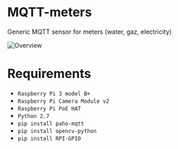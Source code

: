 # MQTT-meters
Generic MQTT sensor for meters (water, gaz, electricity)

![Overview](https://raw.github.com/JohanHardy/MQTT-meters/master/overview.png)

# Requirements
* `Raspberry Pi 3 model B+`
* `Raspberry Pi Camera Module v2`
* `Raspberry Pi PoE HAT`
* `Python 2.7`
* `pip install paho-mqtt`
* `pip install opencv-python`
* `pip install RPI-GPIO`
